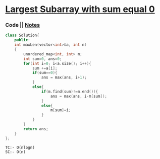 # [Largest Subarray with sum equal 0](https://practice.geeksforgeeks.org/problems/largest-subarray-with-0-sum/1)

### Code || [Notes](https://drive.google.com/file/d/1OrprSSKz6uAQqZBwZvEsTM28JRj_VTDZ/view?usp=sharing)

```.cpp
class Solution{
    public:
    int maxLen(vector<int>&a, int n)
    {   
        unordered_map<int, int> m;
        int sum=0, ans=0;
        for(int i=0; i<a.size(); i++){
            sum +=a[i];
            if(sum==0){
                ans = max(ans, i+1);
            }
            else{
                if(m.find(sum)!=m.end()){
                    ans = max(ans, i-m[sum]);
                }
                else{
                    m[sum]=i;
                }
            }
        }
        return ans;
    }
};
```

```
TC:- O(nlogn)
SC:- O(n)
```
